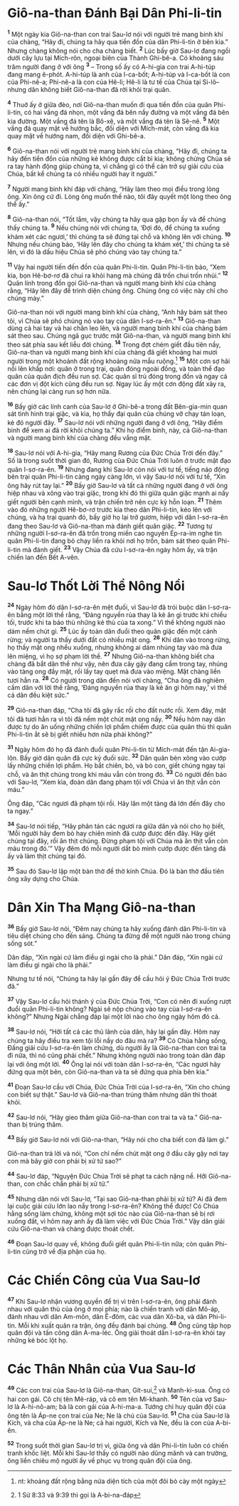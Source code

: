 # Giô-na-than Ðánh Bại Dân Phi-li-tin
<sup><b>1</b></sup> Một ngày kia Giô-na-than con trai Sau-lơ nói với người trẻ mang binh khí của chàng, “Hãy đi, chúng ta hãy qua tiền đồn của dân Phi-li-tin ở bên kia.” Nhưng chàng không nói cho cha chàng biết. <sup><b>2</b></sup> Lúc bấy giờ Sau-lơ đang ngồi dưới cây lựu tại Mích-rôn, ngoại biên của Thành Ghi-bê-a. Có khoảng sáu trăm người đang ở với ông <sup><b>3</b></sup> – Trong số ấy có A-hi-gia con trai A-hi-túp đang mang ê-phót. A-hi-túp là anh của I-ca-bốt; A-hi-túp và I-ca-bốt là con của Phi-nê-a; Phi-nê-a là con của Hê-li; Hê-li là tư tế của Chúa tại Si-lô– nhưng dân không biết Giô-na-than đã rời khỏi trại quân.

<sup><b>4</b></sup> Thuở ấy ở giữa đèo, nơi Giô-na-than muốn đi qua tiền đồn của quân Phi-li-tin, có hai vầng đá nhọn, một vầng đá bên nầy đường và một vầng đá bên kia đường. Một vầng đá tên là Bô-xê, và một vầng đá tên là Sê-nê. <sup><b>5</b></sup> Một vầng đá quay mặt về hướng bắc, đối diện với Mích-mát, còn vầng đá kia quay mặt về hướng nam, đối diện với Ghi-bê-a.

<sup><b>6</b></sup> Giô-na-than nói với người trẻ mang binh khí của chàng, “Hãy đi, chúng ta hãy đến tiền đồn của những kẻ không được cắt bì kia; không chừng Chúa sẽ ra tay hành động giúp chúng ta, vì chẳng gì có thể cản trở sự giải cứu của Chúa, bất kể chúng ta có nhiều người hay ít người.”

<sup><b>7</b></sup> Người mang binh khí đáp với chàng, “Hãy làm theo mọi điều trong lòng ông. Xin ông cứ đi. Lòng ông muốn thế nào, tôi đây quyết một lòng theo ông thể ấy.”

<sup><b>8</b></sup> Giô-na-than nói, “Tốt lắm, vậy chúng ta hãy qua gặp bọn ấy và để chúng thấy chúng ta. <sup><b>9</b></sup> Nếu chúng nói với chúng ta, ‘Ðợi đó, để chúng ta xuống khám xét các ngươi,’ thì chúng ta sẽ đứng tại chỗ và không lên với chúng. <sup><b>10</b></sup> Nhưng nếu chúng bảo, ‘Hãy lên đây cho chúng ta khám xét,’ thì chúng ta sẽ lên, vì đó là dấu hiệu Chúa sẽ phó chúng vào tay chúng ta.”

<sup><b>11</b></sup> Vậy hai người tiến đến đồn của quân Phi-li-tin. Quân Phi-li-tin bảo, “Xem kìa, bọn Hê-bơ-rơ đã chui ra khỏi hang mà chúng đã trốn chui trốn nhủi.” <sup><b>12</b></sup> Quân lính trong đồn gọi Giô-na-than và người mang binh khí của chàng rằng, “Hãy lên đây để trình diện chúng ông. Chúng ông có việc này chỉ cho chúng mày.”

Giô-na-than nói với người mang binh khí của chàng, “Anh hãy bám sát theo tôi, vì Chúa sẽ phó chúng nó vào tay của dân I-sơ-ra-ên.” <sup><b>13</b></sup> Giô-na-than dùng cả hai tay và hai chân leo lên, và người mang binh khí của chàng bám sát theo sau. Chúng ngã gục trước mặt Giô-na-than, và người mang binh khí theo sát phía sau kết liễu đời chúng. <sup><b>14</b></sup> Trong đợt chém giết đầu tiên nầy, Giô-na-than và người mang binh khí của chàng đã giết khoảng hai mươi người trong một khoảnh đất rộng khoảng nửa mẫu ruộng.[^1] <sup><b>15</b></sup> Một cơn sợ hãi nổi lên khắp nơi: quân ở trong trại, quân đóng ngoài đồng, và toàn thể đạo quân của quân địch đều run sợ. Các quân sĩ trú đóng trong đồn và ngay cả các đơn vị đột kích cũng đều run sợ. Ngay lúc ấy một cơn động đất xảy ra, nên chúng lại càng run sợ hơn nữa.

<sup><b>16</b></sup> Bấy giờ các lính canh của Sau-lơ ở Ghi-bê-a trong đất Bên-gia-min quan sát tình hình trại giặc, và kìa, họ thấy đại quân của chúng vỡ chạy tán loạn, kẻ đó người đây. <sup><b>17</b></sup> Sau-lơ nói với những người đang ở với ông, “Hãy điểm binh để xem ai đã rời khỏi chúng ta.” Khi họ điểm binh, này, cả Giô-na-than và người mang binh khí của chàng đều vắng mặt.

<sup><b>18</b></sup> Sau-lơ nói với A-hi-gia, “Hãy mang Rương của Ðức Chúa Trời đến đây.” Số là trong suốt thời gian đó, Rương của Ðức Chúa Trời luôn ở trước mặt đạo quân I-sơ-ra-ên. <sup><b>19</b></sup> Nhưng đang khi Sau-lơ còn nói với tư tế, tiếng náo động bên trại quân Phi-li-tin càng ngày càng lớn, vì vậy Sau-lơ nói với tư tế, “Xin ông hãy rút tay lại.” <sup><b>20</b></sup> Bấy giờ Sau-lơ và tất cả những người đang ở với ông hiệp nhau và xông vào trại giặc, trong khi đó thì giữa quân giặc mạnh ai nấy giết người bên cạnh mình, và trận chiến trở nên cực kỳ hỗn loạn. <sup><b>21</b></sup> Thêm vào đó những người Hê-bơ-rơ trước kia theo dân Phi-li-tin, kéo lên với chúng, và hạ trại quanh đó, bấy giờ họ lại trở gươm, hiệp với dân I-sơ-ra-ên đang theo Sau-lơ và Giô-na-than mà đánh giết quân giặc. <sup><b>22</b></sup> Tương tự những người I-sơ-ra-ên đã trốn trong miền cao nguyên Ép-ra-im nghe tin quân Phi-li-tin đang bỏ chạy liền ra khỏi nơi họ trốn, bám sát theo quân Phi-li-tin mà đánh giết. <sup><b>23</b></sup> Vậy Chúa đã cứu I-sơ-ra-ên ngày hôm ấy, và trận chiến lan đến Bết A-vên.

# Sau-lơ Thốt Lời Thề Nông Nổi
<sup><b>24</b></sup> Ngày hôm đó dân I-sơ-ra-ên mệt đuối, vì Sau-lơ đã trói buộc dân I-sơ-ra-ên bằng một lời thề rằng, “Ðáng nguyền rủa thay là kẻ ăn gì trước khi chiều tối, trước khi ta báo thù những kẻ thù của ta xong.” Vì thế không người nào dám nếm chút gì. <sup><b>25</b></sup> Lúc ấy toàn dân đuổi theo quân giặc đến một cánh rừng; và người ta thấy dưới đất có nhiều mật ong. <sup><b>26</b></sup> Khi dân vào trong rừng, họ thấy mật ong nhểu xuống, nhưng không ai dám nhúng tay vào mà đưa lên miệng, vì họ sợ phạm lời thề. <sup><b>27</b></sup> Nhưng Giô-na-than không biết cha chàng đã bắt dân thề như vậy, nên đưa cây gậy đang cầm trong tay, nhúng vào tàng ong đầy mật, rồi lấy tay quẹt mà đưa vào miệng. Mặt chàng liền tươi hẳn ra. <sup><b>28</b></sup> Có người trong dân đến nói với chàng, “Cha ông đã nghiêm cấm dân với lời thề rằng, ‘Ðáng nguyền rủa thay là kẻ ăn gì hôm nay,’ vì thế cả dân đều kiệt sức.”

<sup><b>29</b></sup> Giô-na-than đáp, “Cha tôi đã gây rắc rối cho đất nước rồi. Xem đây, mặt tôi đã tươi hẳn ra vì tôi đã nếm một chút mật ong nầy. <sup><b>30</b></sup> Nếu hôm nay dân được tự do ăn uống những chiến lợi phẩm chiếm được của quân thù thì quân Phi-li-tin ắt sẽ bị giết nhiều hơn nữa phải không?”

<sup><b>31</b></sup> Ngày hôm đó họ đã đánh đuổi quân Phi-li-tin từ Mích-mát đến tận Ai-gia-lôn. Bấy giờ dân quân đã cực kỳ đuối sức. <sup><b>32</b></sup> Dân quân bèn xông vào cướp lấy những chiến lợi phẩm. Họ bắt chiên, bò, và bò con, giết chúng ngay tại chỗ, và ăn thịt chúng trong khi máu vẫn còn trong đó. <sup><b>33</b></sup> Có người đến báo với Sau-lơ, “Xem kìa, đoàn dân đang phạm tội với Chúa vì ăn thịt vẫn còn máu.”

Ông đáp, “Các ngươi đã phạm tội rồi. Hãy lăn một tảng đá lớn đến đây cho ta ngay.”

<sup><b>34</b></sup> Sau-lơ nói tiếp, “Hãy phân tán các ngươi ra giữa dân và nói cho họ biết, ‘Mỗi người hãy đem bò hay chiên mình đã cướp được đến đây. Hãy giết chúng tại đây, rồi ăn thịt chúng. Ðừng phạm tội với Chúa mà ăn thịt vẫn còn máu trong đó.’” Vậy đêm đó mỗi người dắt bò mình cướp được đến tảng đá ấy và làm thịt chúng tại đó.

<sup><b>35</b></sup> Sau đó Sau-lơ lập một bàn thờ để thờ kính Chúa. Ðó là bàn thờ đầu tiên ông xây dựng cho Chúa.

# Dân Xin Tha Mạng Giô-na-than
<sup><b>36</b></sup> Bấy giờ Sau-lơ nói, “Ðêm nay chúng ta hãy xuống đánh dân Phi-li-tin và tiêu diệt chúng cho đến sáng. Chúng ta đừng để một người nào trong chúng sống sót.”

Dân đáp, “Xin ngài cứ làm điều gì ngài cho là phải.” Dân đáp, “Xin ngài cứ làm điều gì ngài cho là phải.”

Nhưng tư tế nói, “Chúng ta hãy lại gần đây để cầu hỏi ý Ðức Chúa Trời trước đã.”

<sup><b>37</b></sup> Vậy Sau-lơ cầu hỏi thánh ý của Ðức Chúa Trời, “Con có nên đi xuống rượt đuổi quân Phi-li-tin không? Ngài sẽ nộp chúng vào tay của I-sơ-ra-ên không?” Nhưng Ngài chẳng đáp lại một lời nào cho ông ngày hôm đó cả.

<sup><b>38</b></sup> Sau-lơ nói, “Hỡi tất cả các thủ lãnh của dân, hãy lại gần đây. Hôm nay chúng ta hãy điều tra xem tội lỗi nầy do đâu mà ra? <sup><b>39</b></sup> Có Chúa hằng sống, Ðấng giải cứu I-sơ-ra-ên làm chứng, dù người ấy là Giô-na-than con trai ta đi nữa, thì nó cũng phải chết.” Nhưng không người nào trong toàn dân đáp lại với ông một lời. <sup><b>40</b></sup> Ông lại nói với toàn dân I-sơ-ra-ên, “Các ngươi hãy đứng qua một bên, còn Giô-na-than và ta sẽ đứng qua phía bên kia.”

<sup><b>41</b></sup> Ðoạn Sau-lơ cầu với Chúa, Ðức Chúa Trời của I-sơ-ra-ên, “Xin cho chúng con biết sự thật.” Sau-lơ và Giô-na-than trúng thăm nhưng dân thì thoát khỏi.

<sup><b>42</b></sup> Sau-lơ nói, “Hãy gieo thăm giữa Giô-na-than con trai ta và ta.” Giô-na-than bị trúng thăm.

<sup><b>43</b></sup> Bấy giờ Sau-lơ nói với Giô-na-than, “Hãy nói cho cha biết con đã làm gì.”

Giô-na-than trả lời và nói, “Con chỉ nếm chút mật ong ở đầu cây gậy nơi tay con mà bây giờ con phải bị xử tử sao?”

<sup><b>44</b></sup> Sau-lơ đáp, “Nguyện Ðức Chúa Trời sẽ phạt ta cách nặng nề. Hỡi Giô-na-than, con chắc chắn phải bị xử tử.”

<sup><b>45</b></sup> Nhưng dân nói với Sau-lơ, “Tại sao Giô-na-than phải bị xử tử? Ai đã đem lại cuộc giải cứu lớn lao nầy trong I-sơ-ra-ên? Không thể được! Có Chúa hằng sống làm chứng, không một sợi tóc nào của Giô-na-than sẽ bị rơi xuống đất, vì hôm nay anh ấy đã làm việc với Ðức Chúa Trời.” Vậy dân giải cứu Giô-na-than và chàng được thoát chết.

<sup><b>46</b></sup> Ðoạn Sau-lơ quay về, không đuổi giết quân Phi-li-tin nữa; còn quân Phi-li-tin cũng trở về địa phận của họ.

# Các Chiến Công của Vua Sau-lơ
<sup><b>47</b></sup> Khi Sau-lơ nhận vương quyền để trị vì trên I-sơ-ra-ên, ông phải đánh nhau với quân thù của ông ở mọi phía; nào là chiến tranh với dân Mô-áp, đánh nhau với dân Am-môn, dân Ê-đôm, các vua dân Xô-ba, và dân Phi-li-tin. Mỗi khi xuất quân ra trận, ông đều đánh bại chúng. <sup><b>48</b></sup> Ông cũng tập họp quân đội và tấn công dân A-ma-léc. Ông giải thoát dân I-sơ-ra-ên khỏi tay những kẻ bóc lột họ.

# Các Thân Nhân của Vua Sau-lơ
<sup><b>49</b></sup> Các con trai của Sau-lơ là Giô-na-than, Gít-sui,[^2] và Manh-ki-sua. Ông có hai con gái. Cô chị tên Mê-ráp, và cô em tên Mi-khanh. <sup><b>50</b></sup> Tên của vợ Sau-lơ là A-hi-nô-am; bà là con gái của A-hi-ma-a. Tướng chỉ huy quân đội của ông tên là Áp-ne con trai của Ne; Ne là chú của Sau-lơ. <sup><b>51</b></sup> Cha của Sau-lơ là Kích, và cha của Áp-ne là Ne; cả hai người, Kích và Ne, đều là con của A-bi-ên.

<sup><b>52</b></sup> Trong suốt thời gian Sau-lơ trị vì, giữa ông và dân Phi-li-tin luôn có chiến tranh khốc liệt. Mỗi khi Sau-lơ thấy có người nào dũng mãnh và can trường, ông liền chiêu mộ người ấy về phục vụ trong quân đội của ông.

[^1]: nt: khoảng đất rộng bằng nửa diện tích của một đôi bò cày một ngày
[^2]: 1 Sử 8:33 và 9:39 thì gọi là A-bi-na-đáp
